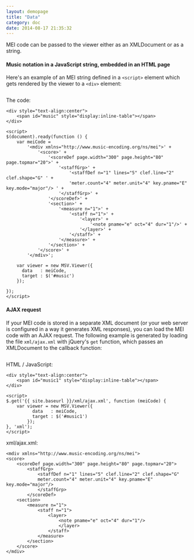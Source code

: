 ```yaml
---
layout: demopage
title: "Data"
category: doc
date: 2014-08-17 21:35:32
---
```


MEI code can be passed to the viewer either as an XMLDocument or as a string.

#### Music notation in a JavaScript string, embedded in an HTML page

Here's an example of an MEI string defined in a `<script>` element which gets rendered by the viewer to a `<div>` element:

<div style="text-align:center">
    <span id="music" style="display:inline-table"></span>
</div>

<script>
$(document).ready(function () {
    var meiCode =
        '<mdiv xmlns="http://www.music-encoding.org/ns/mei">' + 
            '<score>' +
                '<scoreDef page.width="300" page.height="80" page.topmar="20">' +
                    '<staffGrp>' +
                        '<staffDef n="1" lines="5" clef.line="2" clef.shape="G" ' +
                        'meter.count="4" meter.unit="4" key.pname="E" key.mode="major"/> ' +
                    '</staffGrp>' + 
                '</scoreDef>' + 
                '<section>' + 
                    '<measure n="1">' + 
                        '<staff n="1">' +
                            '<layer>' + 
                                '<note pname="e" oct="4" dur="1"/>' +
                            '</layer>' + 
                        '</staff>' + 
                    '</measure>' +
                '</section>' + 
            '</score>' +
        '</mdiv>';

    var viewer = new MSV.Viewer({
      data   : meiCode,
      target   : $('#music'),
      useMeiLib: false
    });
    
});
</script>

The code:

```
<div style="text-align:center">
    <span id="music" style="display:inline-table"></span>
</div>

<script>
$(document).ready(function () {
    var meiCode =
        '<mdiv xmlns="http://www.music-encoding.org/ns/mei">' + 
            '<score>' +
                '<scoreDef page.width="300" page.height="80" page.topmar="20">' +
                    '<staffGrp>' +
                        '<staffDef n="1" lines="5" clef.line="2" clef.shape="G" ' +
                        'meter.count="4" meter.unit="4" key.pname="E" key.mode="major"/> ' +
                    '</staffGrp>' + 
                '</scoreDef>' + 
                '<section>' + 
                    '<measure n="1">' + 
                        '<staff n="1">' +
                            '<layer>' + 
                                '<note pname="e" oct="4" dur="1"/>' +
                            '</layer>' + 
                        '</staff>' + 
                    '</measure>' +
                '</section>' + 
            '</score>' +
        '</mdiv>';

    var viewer = new MSV.Viewer({
      data   : meiCode,
      target : $('#music')
    });
    
});
</script>
```



#### AJAX request 

If your MEI code is stored in a separate XML document (or your web server is configured in a way it generates 
XML responses), you can load the MEI code with an AJAX request.
The following example is generated by loading the file `xml/ajax.xml` with jQuery's `get` function, 
which passes an XMLDocument to the callback function:

<div style="text-align:center">
    <span id="music1" style="display:inline-table"></span>
</div>


<script>
$.get('{{ site.baseurl }}/xml/ajax.xml', function (meiCode) {
    var viewer = new MSV.Viewer({
          data   : meiCode,
          target   : $('#music1'),
          useMeiLib: false
        });
}, 'xml');
</script>

HTML / JavaScript:

```
<div style="text-align:center">
    <span id="music1" style="display:inline-table"></span>
</div>

<script>
$.get('{{ site.baseurl }}/xml/ajax.xml', function (meiCode) {
    var viewer = new MSV.Viewer({
          data   : meiCode, 
          target : $('#music1')
        });
}, 'xml');
</script>
```


xml/ajax.xml:

```
<mdiv xmlns="http://www.music-encoding.org/ns/mei">
<score>
    <scoreDef page.width="300" page.height="80" page.topmar="20">
        <staffGrp>
            <staffDef n="1" lines="5" clef.line="2" clef.shape="G"
            meter.count="4" meter.unit="4" key.pname="E" key.mode="major"/>
            </staffGrp>
        </scoreDef>
    <section>
        <measure n="1">
            <staff n="1">
                <layer>
                    <note pname="e" oct="4" dur="1"/>
                    </layer>
                </staff>
            </measure>
        </section>
    </score>
</mdiv>
```

